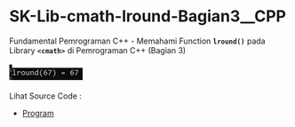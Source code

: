 # SK-Lib-cmath-lround-Bagian3__CPP
Fundamental Pemrograman C++ - Memahami Function <code><b>lround()</b></code> pada Library <code><b>&lt;cmath></b></code> di Pemrograman C++ (Bagian 3)<br><br>
<img src="https://github.com/RizkyKhapidsyah/SK-Lib-cmath-lround-Bagian3__CPP/blob/master/SK-Lib-cmath-lround-Bagian3__CPP/result/001.PNG"><br><br>
Lihat Source Code : <br>
- <a href="https://github.com/RizkyKhapidsyah/SK-Lib-cmath-lround-Bagian3__CPP/blob/master/SK-Lib-cmath-lround-Bagian3__CPP/Source.cpp">Program</a>
